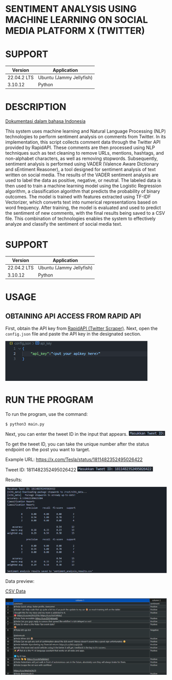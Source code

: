 # SENTIMENT ANALYSIS USING MACHINE LEARNING ON SOCIAL MEDIA PLATFORM X (TWITTER)

# SUPPORT

| Version        | Application              |
| -------        | ------------------       |
| 22.04.2 LTS    | Ubuntu (Jammy Jellyfish) |
| 3.10.12        | Python                   |

# DESCRIPTION

[Dokumentasi dalam bahasa Indonesia](doc/indonesia/README.md)

This system uses machine learning and Natural Language Processing (NLP) technologies to perform sentiment analysis on comments from Twitter. In its implementation, this script collects comment data through the Twitter API provided by RapidAPI. These comments are then processed using NLP techniques such as text cleaning to remove URLs, mentions, hashtags, and non-alphabet characters, as well as removing stopwords. Subsequently, sentiment analysis is performed using VADER (Valence Aware Dictionary and sEntiment Reasoner), a tool designed for sentiment analysis of text written on social media. The results of the VADER sentiment analysis are used to label the data as positive, negative, or neutral. The labeled data is then used to train a machine learning model using the Logistic Regression algorithm, a classification algorithm that predicts the probability of binary outcomes. The model is trained with features extracted using TF-IDF Vectorizer, which converts text into numerical representations based on word frequency. After training, the model is evaluated and used to predict the sentiment of new comments, with the final results being saved to a CSV file. This combination of technologies enables the system to effectively analyze and classify the sentiment of social media text.

# SUPPORT

| Version        | Application              |
| -------        | ------------------       |
| 22.04.2 LTS    | Ubuntu (Jammy Jellyfish) |
| 3.10.12        | Python                   |

# USAGE

## OBTAINING API ACCESS FROM RAPID API

First, obtain the API key from [RapidAPI (Twitter Scraper)](https://rapidapi.com/omarmhaimdat/api/Twitter). Next, open the `config.json` file and paste the API key in the designated section.

![Config.json](doc/img/image.png)

# RUN THE PROGRAM

To run the program, use the command:

```
$ python3 main.py
```


Next, you can enter the tweet ID in the input that appears. ![Tweet ID](doc/img/image2.png)

To get the tweet ID, you can take the unique number after the status endpoint on the post you want to target.

Example URL: https://x.com/Tesla/status/1811482352495026422

Tweet ID: 1811482352495026422 ![Tweet ID input](doc/img/image3.png)

Results:

![Results](doc/img/image4.png)

Data preview:

[CSV Data](/sentiment_analysis_results.csv)

![Data preview](doc/img/image5.png)
